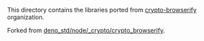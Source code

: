 This directory contains the libraries ported from
[crypto-browserify](https://github.com/crypto-browserify) organization.

Forked from [deno_std/node/_crypto/crypto_browserify](https://github.com/denoland/deno_std/tree/main/node/_crypto/crypto_browserify).
